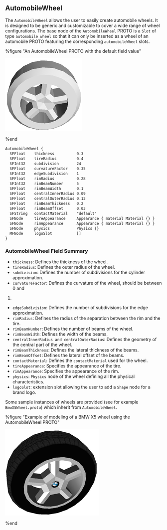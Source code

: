 ## AutomobileWheel

The `AutomobileWheel` allows the user to easily create automobile wheels. It is
designed to be generic and customizable to cover a wide range of wheel
configurations. The base node of the `AutomobileWheel` PROTO is a `Slot` of type
`automobile wheel` so that it can only be inserted as a wheel of an automobile
PROTO featuring the corresponding `automobileWheel` slots.

%figure "An AutomobileWheel PROTO with the default field value"

![automobileWheel.png](images/automobileWheel.png)

%end

```
AutomobileWheel {
  SFFloat    thickness          0.3
  SFFloat    tireRadius         0.4
  SFInt32    subdivision        24
  SFFloat    curvatureFactor    0.35
  SFInt32    edgeSubdivision    1
  SFFloat    rimRadius          0.28
  SFInt32    rimBeamNumber      5
  SFFloat    rimBeamWidth       0.1
  SFFloat    centralInnerRadius 0.09
  SFFloat    centralOuterRadius 0.13
  SFFloat    rimBeamThickness   0.2
  SFFloat    rimBeamOffset      0.03
  SFString   contactMaterial    "default"
  SFNode     tireAppearance     Appearance { material Material {} }
  SFNode     rimAppearance      Appearance { material Material {} }
  SFNode     physics            Physics {}
  MFNode     logoSlot           []
}
```

### AutomobileWheel Field Summary

- `thickness`: Defines the thickness of the wheel.
- `tireRadius`: Defines the outer radius of the wheel.
- `subdivision`: Defines the number of subdivisions for the cylinder
approximation.
- `curvatureFactor`: Defines the curvature of the wheel, should be between 0 and
1.
- `edgeSubdivision`: Defines the number of subdivisions for the edge
approximation.
- `rimRadius`: Defines the radius of the separation between the rim and the tire.
- `rimBeamNumber`: Defines the number of beams of the wheel.
- `rimBeamWidth`: Defines the width of the beams.
- `centralInnerRadius and centralOuterRadius`: Defines the geometry of the central
part of the wheel.
- `rimBeamThickness`: Defines the lateral thickness of the beams.
- `rimBeamOffset`: Defines the lateral offset of the beams.
- `contactMaterial`: Defines the `contactMaterial` used for the wheel.
- `tireAppearance`: Specifies the appearance of the tire.
- `rimAppearance`: Specifies the appearance of the rim.
- `physics`: `Physics` node of the wheel defining all the physical
characteristics.
- `logoSlot`: extension slot allowing the user to add a `Shape` node for a brand
logo.

Some sample instances of wheels are provided (see for example
`BmwX5Wheel.proto`) which inherit from `AutomobileWheel`.

%figure "Example of modeling of a BMW X5 wheel using the AutomobileWheel PROTO"

![BmwX5Wheel.png](images/BmwX5Wheel.png)

%end
